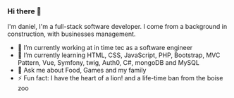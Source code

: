 ### Hi there 👋


I'm daniel, I'm a full-stack software developer. I come from a background in construction, with businesses management.

- 🔭 I’m currently working at in time tec as a software engineer
- 🌱 I’m currently learning HTML, CSS, JavaScript, PHP, Bootstrap, MVC Pattern, Vue, Symfony, twig, Auth0, C#, mongoDB and MySQL
- 💬 Ask me about Food, Games and my family
- ⚡ Fun fact: I have the heart of a lion! and a life-time ban from the boise zoo
